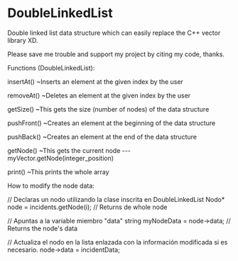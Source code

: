 # DoubleLinkedList
Double linked list data structure which can easily replace the C++ vector library XD.

Please save me trouble and support my project by citing my code, thanks.


Functions (DoubleLinkedList):

insertAt() ~Inserts an element at the given index by the user

removeAt() ~Deletes an element at the given index by the user

getSize() ~This gets the size (number of nodes) of the data structure

pushFront() ~Creates an element at the beginning of the data structure

pushBack() ~Creates an element at the end of the data structure

getNode() ~This gets the current node --- myVector.getNode(integer_position)

print() ~This prints the whole array


How to modify the node data:

// Declaras un nodo utilizando la clase inscrita en DoubleLinkedList
Nodo<string>* node = incidents.getNode(i); // Returns de whole node

// Apuntas a la variable miembro "data" 
string myNodeData = node->data; // Returns the node's data

// Actualiza el nodo en la lista enlazada con la información modificada si es necesario.
node->data = incidentData;
